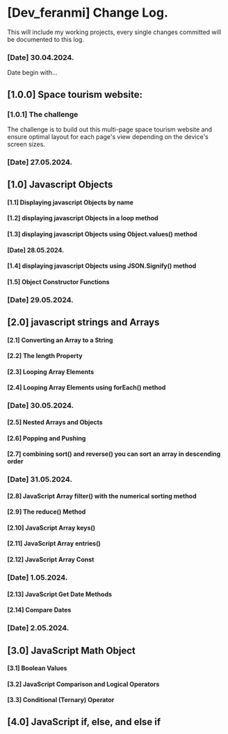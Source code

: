 # [Dev_feranmi] Change Log.

This will include my working projects, every single changes committed will be documented to this log.

### [Date] 30.04.2024.

Date begin with...

## [1.0.0] Space tourism website:

### [1.0.1] The challenge

The challenge is to build out this multi-page space tourism website and ensure optimal layout for each page's view depending on the device's screen sizes.

### [Date] 27.05.2024.
## [1.0] Javascript Objects
#### [1.1] Displaying javascript Objects by name
#### [1.2] displaying javascript Objects in a loop method
#### [1.3] displaying javascript Objects using Object.values() method

#### [Date] 28.05.2024.
#### [1.4] displaying javascript Objects using JSON.Signify() method
#### [1.5] Object Constructor Functions

### [Date] 29.05.2024.
## [2.0] javascript strings and Arrays
#### [2.1] Converting an Array to a String
#### [2.2] The length Property
#### [2.3] Looping Array Elements
#### [2.4] Looping Array Elements using forEach() method

### [Date] 30.05.2024.
#### [2.5] Nested Arrays and Objects
#### [2.6] Popping and Pushing
#### [2.7] combining sort() and reverse() you can sort an array in descending order

### [Date] 31.05.2024.
#### [2.8] JavaScript Array filter() with the numerical sorting method
#### [2.9] The reduce() Method
#### [2.10] JavaScript Array keys()
#### [2.11] JavaScript Array entries()
#### [2.12] JavaScript Array Const

### [Date] 1.05.2024.
#### [2.13] JavaScript Get Date Methods
#### [2.14] Compare Dates

### [Date] 2.05.2024.
## [3.0] JavaScript Math Object
#### [3.1] Boolean Values
#### [3.2] JavaScript Comparison and Logical Operators
#### [3.3] Conditional (Ternary) Operator

## [4.0] JavaScript if, else, and else if












